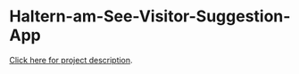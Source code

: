 # Haltern-am-See-Visitor-Suggestion-App

[Click here for project description](http://shaun-haldane-portfolio.s3-website-us-east-1.amazonaws.com/projects/7).
